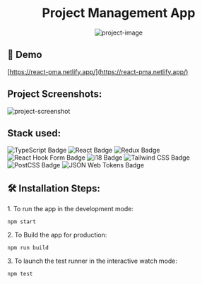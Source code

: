 <h1 id="title" align="center">Project Management App</h1>

<p align="center"><img src="https://socialify.git.ci/MaxTheGrandMagus/project-management-app/image?description=1&amp;descriptionEditable=Custom%20Kanban%20Board%20made%20with%20react&amp;font=Inter&amp;language=1&amp;name=1&amp;owner=1&amp;pattern=Signal&amp;theme=Light" alt="project-image"></p>


<h2>🚀 Demo</h2>

[https://react-pma.netlify.app/](https://react-pma.netlify.app/)


<h2>Project Screenshots:</h2>

<img src="https://i.ibb.co/BL6ChQX/Screenshot-2022-10-01-at-18-26-11-Effetto.png" alt="project-screenshot" width="auto" height="auto/">

<h2>Stack used:</h2>

<div>
<img src="https://img.shields.io/badge/TypeScript-3178C6?logo=typescript&logoColor=fff&style=for-the-badge" alt="TypeScript Badge">
<img src="https://img.shields.io/badge/React-61DAFB?logo=react&logoColor=000&style=for-the-badge" alt="React Badge">
<img src="https://img.shields.io/badge/Redux Toolkit-764ABC?logo=redux&logoColor=fff&style=for-the-badge" alt="Redux Badge">
<img src="https://img.shields.io/badge/React%20Hook%20Form-EC5990?logo=reacthookform&logoColor=fff&style=for-the-badge" alt="React Hook Form Badge">
<img src="https://img.shields.io/badge/i18-26A69A?logo=i18next&logoColor=fff&style=for-the-badge" alt="i18 Badge">
<img src="https://img.shields.io/badge/Tailwind%20CSS-06B6D4?logo=tailwindcss&logoColor=fff&style=for-the-badge" alt="Tailwind CSS Badge">
<img src="https://img.shields.io/badge/PostCSS-DD3A0A?logo=postcss&logoColor=fff&style=for-the-badge" alt="PostCSS Badge">
<img src="https://img.shields.io/badge/JSON%20Web%20Tokens-000?logo=jsonwebtokens&logoColor=fff&style=for-the-badge" alt="JSON Web Tokens Badge">
</div>

<h2>🛠️ Installation Steps:</h2>

<p>1. To run the app in the development mode:</p>

```
npm start
```

<p>2. To Build the app for production:</p>

```
npm run build
```

<p>3. To launch the test runner in the interactive watch mode:</p>

```
npm test
```